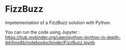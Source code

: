 # FizzBuzz

Impelementation of a FizzBuzz solution with Python.

You can run the code using Jupyter : https://hub.mybinder.org/user/ipython-ipython-in-depth-jbh5ms6b/notebooks/binder/FizzBuzz.ipynb
